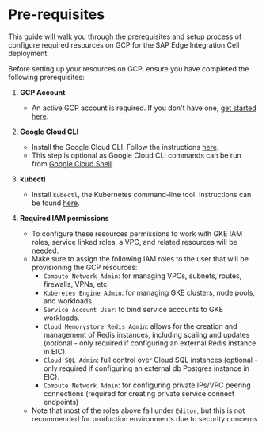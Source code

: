 # Pre-requisites

This guide will walk you through the prerequisites and setup process of configure required resources on GCP for the SAP Edge Integration Cell deployment

Before setting up your resources on GCP, ensure you have completed the following prerequisites:
1. **GCP Account**
   - An active GCP account is required. If you don't have one, [get started here](https://cloud.google.com/cloud-console).

2. **Google Cloud CLI**
   - Install the Google Cloud CLI. Follow the instructions [here](https://cloud.google.com/sdk/docs/install).
   - This step is optional as Google Cloud CLI commands can be run from [Google Cloud Shell](https://cloud.google.com/shell/docs).

3. **kubectl**
   - Install `kubectl`, the Kubernetes command-line tool. Instructions can be found [here](https://kubernetes.io/docs/tasks/tools/install-kubectl/).

4. **Required IAM permissions**
    - To configure these resources permissions to work with GKE IAM roles, service linked roles, a VPC, and related resources will be needed. 
    - Make sure to assign the following IAM roles to the user that will be provisioning the GCP resources:
        - `Compute Network Admin`: for managing VPCs, subnets, routes, firewalls, VPNs, etc.
        - `Kuberetes Engine Admin`: for managing GKE clusters, node pools, and workloads.
        - `Service Account User`: to bind service accounts to GKE workloads.
        - `Cloud Memorystore Redis Admin`: allows for the creation and management of Redis instances, including scaling and updates (optional - only required if configuring an external Redis instance in EIC).
        - `Cloud SQL Admin`: full control over Cloud SQL instances (optional - only required if configuring an external db Postgres instance in EIC).
        - `Compute Network Admin`: for configuring private IPs/VPC peering connections (required for creating private service connect endpoints)
    - Note that most of the roles above fall under `Editor`, but this is not recommended for production environments due to security concerns